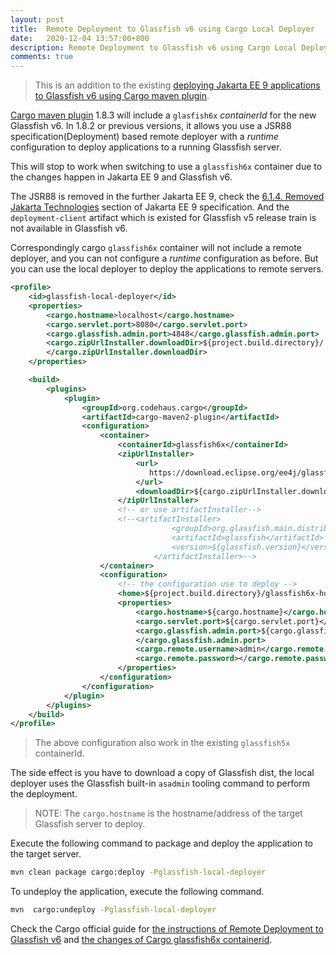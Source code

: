 ```yaml
---
layout: post
title:  Remote Deployment to Glassfish v6 using Cargo Local Deployer
date:   2020-12-04 13:57:00+800
description: Remote Deployment to Glassfish v6 using Cargo Local Deployer
comments: true
---
```



> This is an addition to the existing [deploying Jakarta EE 9 applications to Glassfish v6 using Cargo maven plugin](./docs/deploy-cargo.md).

[Cargo maven plugin](https://codehaus-cargo.github.io) 1.8.3 will include a `glasfish6x` *containerId* for the new Glassfish v6.  In 1.8.2 or previous versions, it allows you use a JSR88 specification(Deployment) based remote deployer with a *runtime* configuration to deploy applications to a running Glassfish server. 

This will stop to work when switching to use a `glassfish6x` container due to the changes happen in Jakarta EE 9 and Glassfish v6. 

The JSR88 is removed in the further Jakarta EE 9, check the [6.1.4. Removed Jakarta Technologies](https://jakarta.ee/specifications/platform/9/jakarta-platform-spec-9.html#a2333) section of  Jakarta EE 9 specification.  And the `deployment-client` artifact which is existed for Glassfish v5 release train is not available in Glassfish v6.

Correspondingly cargo `glassfish6x` container will not include a remote deployer, and you can not configure a *runtime* configuration as before. But you can use the local deployer to deploy the applications to remote servers.

```xml
<profile>
    <id>glassfish-local-deployer</id>
    <properties>
        <cargo.hostname>localhost</cargo.hostname>
        <cargo.servlet.port>8080</cargo.servlet.port>
        <cargo.glassfish.admin.port>4848</cargo.glassfish.admin.port>
        <cargo.zipUrlInstaller.downloadDir>${project.build.directory}/../installs
        </cargo.zipUrlInstaller.downloadDir>
    </properties>

    <build>
        <plugins>
            <plugin>
                <groupId>org.codehaus.cargo</groupId>
                <artifactId>cargo-maven2-plugin</artifactId>
                <configuration>
                    <container>
                        <containerId>glassfish6x</containerId>
                        <zipUrlInstaller>
                            <url>
                               https://download.eclipse.org/ee4j/glassfish/glassfish-${glassfish.version}.zip
                            </url>
                            <downloadDir>${cargo.zipUrlInstaller.downloadDir}</downloadDir>
                        </zipUrlInstaller>
                        <!-- or use artifactInstaller-->
                        <!--<artifactInstaller>
                                    <groupId>org.glassfish.main.distributions</groupId>
                                    <artifactId>glassfish</artifactId>
                                    <version>${glassfish.version}</version>
                                </artifactInstaller>-->
                    </container>
                    <configuration>
                        <!-- the configuration use to deploy -->
                        <home>${project.build.directory}/glassfish6x-home</home>
                        <properties>
                            <cargo.hostname>${cargo.hostname}</cargo.hostname>
                            <cargo.servlet.port>${cargo.servlet.port}</cargo.servlet.port>
                            <cargo.glassfish.admin.port>${cargo.glassfish.admin.port}
                            </cargo.glassfish.admin.port>
                            <cargo.remote.username>admin</cargo.remote.username>
                            <cargo.remote.password></cargo.remote.password>
                        </properties>
                    </configuration>
                </configuration>
            </plugin>
        </plugins>
    </build>
</profile>
```



> The above configuration also work in the existing `glassfish5x` containerId.

The side effect is you have to download a copy of Glassfish dist, the local deployer uses the Glassfish built-in `asadmin` tooling command to perform the deployment.  

> NOTE: The `cargo.hostname` is the hostname/address of the target Glassfish server to deploy.  

Execute the following command to package and deploy the application to the target server.

```bash
mvn clean package cargo:deploy -Pglassfish-local-deployer
```
To undeploy the application, execute the following command.

```bash
mvn  cargo:undeploy -Pglassfish-local-deployer
```

Check the Cargo official guide  for [the instructions of Remote Deployment to  Glassfish v6](https://codehaus-cargo.github.io/cargo/Remote+deployments+to+GlassFish+6.x.html) and [the changes of Cargo glassfish6x containerid](https://codehaus-cargo.github.io/cargo/GlassFish+6.x.html).

